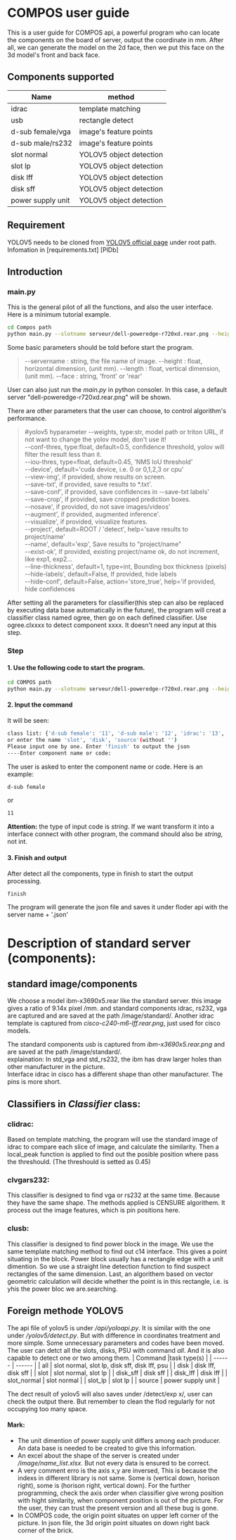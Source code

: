 # COMPOS user guide

This is a user guide for COMPOS api, a powerful program who can locate the components on the board of server, output the coordinate in mm. After all, we can generate the model on the 2d face, then we put this face on the 3d model's front and back face.
## Components supported
| Name | method |
| ------ | ------ |
| idrac | template matching |
| usb | rectangle detect |
| d-sub female/vga | image's feature points |
| d-sub male/rs232 | image's feature points |
| slot normal | YOLOV5 object detection |
| slot lp | YOLOV5 object detection |
| disk lff | YOLOV5 object detection |
| disk sff | YOLOV5 object detection |
| power supply unit | YOLOV5 object detection |
## Requirement
YOLOV5 needs to be cloned from [YOLOV5 official page](https://github.com/ultralytics/yolov5#tutorials) under root path.   
Infomation in [requirements.txt] [PlDb]
## Introduction
### main.py
This is the general pilot of all the functions, and also the user interface.  
Here is a minimum tutorial example. 
```sh
cd Compos path
python main.py --slotname serveur/dell-poweredge-r720xd.rear.png --height 86.8 --length 482.4
```
Some basic parameters should be told before start the program. 
> --servername : string, the file name of image. 
 --height : float, horizontal dimension, (unit mm).
 --length : float, vertical dimension, (unit mm).
 --face : string, 'front' or 'rear'
>
User can also just run the *main.py* in python consoler. In this case, a default server "dell-poweredge-r720xd.rear.png" will be shown.

There are other parameters that the user can choose, to control algorithm's performance.  
> #yolov5 hyparameter
    --weights, type:str, model path or triton URL, if not want to change the yolov model, don't use it!  
    --conf-thres, type:float, default=0.5, confidence threshold, yolov will filter the result less than it.  
    --iou-thres, type=float, default=0.45, 'NMS IoU threshold'  
    --device', default='cuda device, i.e. 0 or 0,1,2,3 or cpu'  
    --view-img', if provided, show results on screen.   
    --save-txt', if provided, save results to *.txt'.  
    --save-conf', if provided, save confidences in --save-txt labels'  
    --save-crop', if provided, save cropped prediction boxes.  
    --nosave', if provided, do not save images/videos'  
    --augment', if provided, augmented inference'.  
    --visualize', if provided, visualize features.  
    --project', default=ROOT / 'detect', help='save results to project/name'  
    --name', default='exp', Save results to "project/name"  
    --exist-ok', If provided, existing project/name ok, do not increment, like exp1, exp2...  
    --line-thickness', default=1, type=int, Bounding box thickness (pixels)  
    --hide-labels', default=False, If provided, hide labels  
    --hide-conf', default=False, action='store_true', help='if provided, hide confidences  
>
After setting all the parameters for classifier(this step can also be replaced by executing data base automatically in the future), the program will creat a classifier class named ogree, then go on each defined classifier. Use ogree.clxxxx to detect component xxxx. It doesn't need any input at this step.

### Step
#### 1. Use the following code to start the program.
```sh
cd COMPOS path
python main.py --slotname serveur/dell-poweredge-r720xd.rear.png --height 86.8 --length 482.4.
```
#### 2. Input the command 
It will be seen: 
```sh
class list: {'d-sub female': '11', 'd-sub male': '12', 'idrac': '13', 'usb': '14', 'all': '15'} 
or enter the name 'slot', 'disk', 'source'(without '') 
Please input one by one. Enter 'finish' to output the json
----Enter component name or code:
```
The user is asked to enter the component name or code. Here is an example:
```sh
d-sub female
```
or
```sh
11
```
**Attention:** the type of input code is *string*. If we want transform it into a interface connect with other program, the command should also be *string*, not int.
#### 3. Finish and output
After detect all the components, type in finish to start the output processing.
```sh
finish
```
The program will generate the json file and saves it under floder api with the server name + '.json'
# Description of standard server (components): 
## standard image/components
We choose a model ibm-x3690x5.rear like the standard server. this image gives a ratio of 9.14x pixel /mm. and standard components idrac, rs232, vga are captured and are saved at the path /image/standard/. Another idrac template is captured from *cisco-c240-m6-lff.rear.png*, just used for cisco models.

The standard components usb is captured from *ibm-x3690x5.rear.png* and are saved at the path /image/standard/.  
explaination:
In std_vga and std_rs232, the ibm has draw larger holes than other manufacturer in the picture.  
Interface idrac in cisco has a different shape than other manufacturer. The pins is more short.





## Classifiers in *Classifier* class:
### clidrac:
Based on template matching, the program will use the standard image of idrac to compare each slice of image, and calculate the similarity. Then a local_peak function is applied to find out the posible position where pass the threshould. (The threshould is setted as 0.45)

### clvgars232:
This classifier is designed to find vga or rs232 at the same time. Because they have the same shape. 
The methods applied is CENSURE algorithem. It process out the image features, which is pin positions here. 

### clusb: 
This classifier is designed to find power block in the image. We use the same template matching method to find out c14 interface. This gives a point situating in the block. Power block usually has a rectangle edge with a unit dimention. So we use a straight line detection function to find suspect rectangles of the same dimension. Last, an algorithem based on vector geometric calculation will decide whether the point is in this rectangle, i.e. is yhis the power bloc we are.searching.

## Foreign methode YOLOV5
The api file of yolov5 is under */api/yoloapi.py*. It is similar with the one under */yolov5/detect.py*. But with difference in coordinates treatment and more simple. Some unnecessary parameters and codes have been moved. The user can detct all the slots, disks, PSU with command *all*. And it is also capable to detect one or two among them. 
| Command |task type(s) |
| ------ | ------ |
| all | slot normal, slot lp, disk sff, disk lff, psu |
| disk |  disk lff, disk sff |
| slot | slot normal, slot lp |
| disk_sff | disk sff |
| disk_lff | disk lff |
| slot_normal | slot normal |
| slot_lp | slot lp |
| source | power supply unit |


The dect result of yolov5 will also saves under /detect/exp x/, user can check the output there. But remember to clean the flod regularly for not occupying too many space.
#### Mark:
- The unit dimention of power supply unit differs among each producer. An data base is needed to be created to give this information.  
- An excel about the shape of the server is created under */image/name_list.xlsx*. But not every data is ensured to be correct. 
- A very comment erro is the axis x,y are inversed, This is because the indexs in different library is not same. Some is (vertical down, horison right), some is (horison right, vertical down). For the further programming, check the axis order when classifier give wrong position with hight similarity, when component position is out of the picture. For the user, they can trust the present version and all these bug is gone. 
- In COMPOS code, the origin point situates on upper left corner of the picture. In json file, the 3d origin point situates on down right back corner of the brick.
